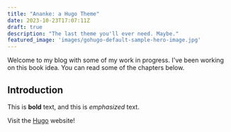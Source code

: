 ```yaml
---
title: "Ananke: a Hugo Theme"
date: 2023-10-23T17:07:11Z
draft: true
description: "The last theme you'll ever need. Maybe."
featured_image: 'images/gohugo-default-sample-hero-image.jpg'
---
```


Welcome to my blog with some of my work in progress. I've been working on this book idea. You can read some of the chapters below.
## Introduction

This is **bold** text, and this is *emphasized* text.

Visit the [Hugo](https://gohugo.io) website!